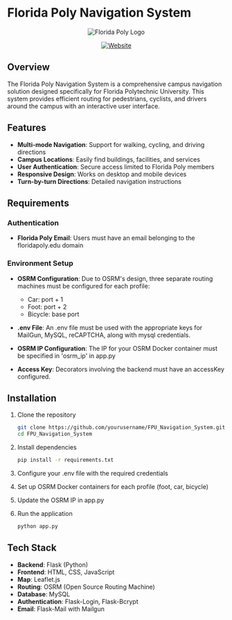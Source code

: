 # Florida Poly Navigation System

<div align="center">

![Florida Poly Logo](https://marvel-b1-cdn.bc0a.com/f00000000257950/floridapoly.edu/university-relations/brand/assets/cyan_phoenixlogos-tm-master-cmyk.png)

[![Website](https://img.shields.io/badge/Website-floridapolymap.com-6a0dad?style=for-the-badge)](https://floridapolymap.com)

</div>

## Overview

The Florida Poly Navigation System is a comprehensive campus navigation solution designed specifically for Florida Polytechnic University. This system provides efficient routing for pedestrians, cyclists, and drivers around the campus with an interactive user interface.

## Features

- **Multi-mode Navigation**: Support for walking, cycling, and driving directions
- **Campus Locations**: Easily find buildings, facilities, and services
- **User Authentication**: Secure access limited to Florida Poly members
- **Responsive Design**: Works on desktop and mobile devices
- **Turn-by-turn Directions**: Detailed navigation instructions

## Requirements

### Authentication

- **Florida Poly Email**: Users must have an email belonging to the floridapoly.edu domain

### Environment Setup

- **OSRM Configuration**: Due to OSRM's design, three separate routing machines must be configured for each profile:
  - Car: port + 1
  - Foot: port + 2
  - Bicycle: base port

- **.env File**: An .env file must be used with the appropriate keys for MailGun, MySQL, reCAPTCHA, along with mysql credentials. 

- **OSRM IP Configuration**: The IP for your OSRM Docker container must be specified in 'osrm_ip' in app.py

- **Access Key**: Decorators involving the backend must have an accessKey configured.

## Installation

1. Clone the repository
   ```bash
   git clone https://github.com/yourusername/FPU_Navigation_System.git
   cd FPU_Navigation_System
   ```

2. Install dependencies
   ```bash
   pip install -r requirements.txt
   ```

3. Configure your .env file with the required credentials

4. Set up OSRM Docker containers for each profile (foot, car, bicycle)

5. Update the OSRM IP in app.py

6. Run the application
   ```bash
   python app.py
   ```

## Tech Stack

- **Backend**: Flask (Python)
- **Frontend**: HTML, CSS, JavaScript
- **Map**: Leaflet.js
- **Routing**: OSRM (Open Source Routing Machine)
- **Database**: MySQL
- **Authentication**: Flask-Login, Flask-Bcrypt
- **Email**: Flask-Mail with Mailgun
